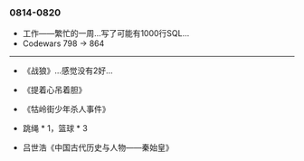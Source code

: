 ### 0814-0820

- 工作——繁忙的一周…写了可能有1000行SQL…
- Codewars 798 →  864

---

- 《战狼》…感觉没有2好…


- 《提着心吊着胆》
- 《牯岭街少年杀人事件》
- 跳绳 * 1，篮球 * 3


- 吕世浩《中国古代历史与人物——秦始皇》

